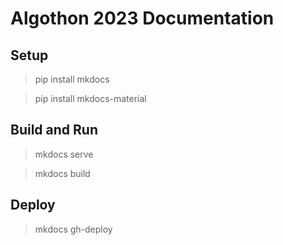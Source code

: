 # Algothon 2023 Documentation

## Setup

> pip install mkdocs

> pip install mkdocs-material

## Build and Run

> mkdocs serve

> mkdocs build

## Deploy

> mkdocs gh-deploy
